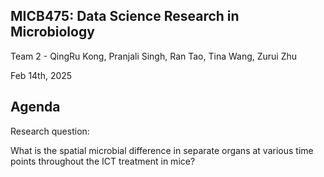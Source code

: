 ## MICB475: Data Science Research in Microbiology
Team 2 - QingRu Kong, Pranjali Singh, Ran Tao, Tina Wang, Zurui Zhu

Feb 14th, 2025 

## Agenda

Research question: 

What is the spatial microbial difference in separate organs at various time points throughout the ICT treatment in mice? 

